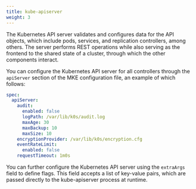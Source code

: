 ```yaml
---
title: kube-apiserver
weight: 3
---
```


The Kubernetes API server validates and configures data for the API objects,
which include pods, services, and replication controllers, among others. The
server performs REST operations while also serving as the frontend to the
shared state of a cluster, through which the other components interact.

You can configure the Kubernetes API server for all controllers through the
`apiServer` section of the MKE configuration file, an example of which follows:

```yaml
spec:
  apiServer:
    audit:
      enabled: false
      logPath: /var/lib/k0s/audit.log
      maxAge: 30
      maxBackup: 10
      maxSize: 10
    encryptionProvider: /var/lib/k0s/encryption.cfg
    eventRateLimit:
      enabled: false
    requestTimeout: 1m0s
```
You can further configure the Kubernetes API server using the `extraArgs` field
to define flags. This field accepts a list of key-value pairs, which are passed
directly to the kube-apiserver process at runtime.